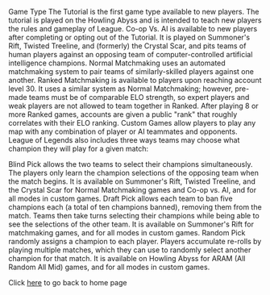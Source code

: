 Game Type
The Tutorial is the first game type available to new players. The tutorial is played on the Howling Abyss and is intended to teach new players the rules and gameplay of League.
Co-op Vs. AI is available to new players after completing or opting out of the Tutorial. It is played on Summoner's Rift, Twisted Treeline, and (formerly) the Crystal Scar, and pits teams of human players against an opposing team of computer-controlled artificial intelligence champions.
Normal Matchmaking uses an automated matchmaking system to pair teams of similarly-skilled players against one another.
Ranked Matchmaking is available to players upon reaching account level 30. It uses a similar system as Normal Matchmaking; however, pre-made teams must be of comparable ELO strength, so expert players and weak players are not allowed to team together in Ranked. After playing 8 or more Ranked games, accounts are given a public "rank" that roughly correlates with their ELO ranking.
Custom Games allow players to play any map with any combination of player or AI teammates and opponents.
League of Legends also includes three ways teams may choose what champion they will play for a given match:

Blind Pick allows the two teams to select their champions simultaneously. The players only learn the champion selections of the opposing team when the match begins. It is available on Summoner's Rift, Twisted Treeline, and the Crystal Scar for Normal Matchmaking games and Co-op vs. AI, and for all modes in custom games.
Draft Pick allows each team to ban five champions each (a total of ten champions banned), removing them from the match. Teams then take turns selecting their champions while being able to see the selections of the other team. It is available on Summoner's Rift for matchmaking games, and for all modes in custom games.
Random Pick randomly assigns a champion to each player. Players accumulate re-rolls by playing multiple matches, which they can use to randomly select another champion for that match. It is available on Howling Abyss for ARAM (All Random All Mid) games, and for all modes in custom games.

Click [here](home.md) to go back to home page